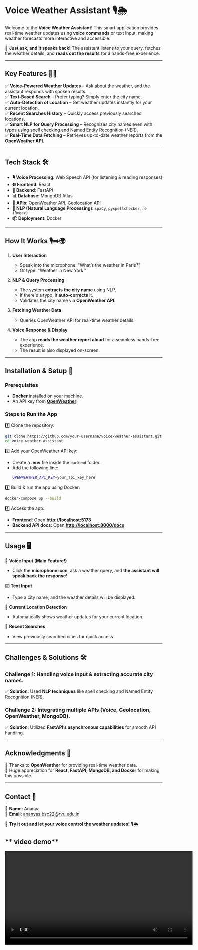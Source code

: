 # **Voice Weather Assistant 🎙️🌦️**  

Welcome to the **Voice Weather Assistant**! This smart application provides real-time weather updates using **voice commands** or text input, making weather forecasts more interactive and accessible.  

🚀 **Just ask, and it speaks back!** The assistant listens to your query, fetches the weather details, and **reads out the results** for a hands-free experience.  

---

## **Key Features 🎤✨**  

✅ **Voice-Powered Weather Updates** – Ask about the weather, and the assistant responds with spoken results.  
✅ **Text-Based Search** – Prefer typing? Simply enter the city name.  
✅ **Auto-Detection of Location** – Get weather updates instantly for your current location.  
✅ **Recent Searches History** – Quickly access previously searched locations.  
✅ **Smart NLP for Query Processing** – Recognizes city names even with typos using spell checking and Named Entity Recognition (NER).  
✅ **Real-Time Data Fetching** – Retrieves up-to-date weather reports from the **OpenWeather API**.  

---

## **Tech Stack 🛠️**  

- **🎙️ Voice Processing**: Web Speech API (for listening & reading responses)  
- **🌐 Frontend**: React  
- **🚀 Backend**: FastAPI  
- **📊 Database**: MongoDB Atlas  
- **📡 APIs**: OpenWeather API, Geolocation API  
- **🧠 NLP (Natural Language Processing)**: `spaCy`, `pyspellchecker`, `re (Regex)`  
- **📦 Deployment**: Docker  

---

## **How It Works 🎙️➡️🌍**  

1. **User Interaction**  
   - Speak into the microphone: "What’s the weather in Paris?"  
   - Or type: "Weather in New York."  

2. **NLP & Query Processing**  
   - The system **extracts the city name** using NLP.  
   - If there's a typo, it **auto-corrects** it.  
   - Validates the city name via **OpenWeather API**.  

3. **Fetching Weather Data**  
   - Queries OpenWeather API for real-time weather details.  

4. **Voice Response & Display**  
   - The app **reads the weather report aloud** for a seamless hands-free experience.  
   - The result is also displayed on-screen.  

---

## **Installation & Setup 🚀**  

### **Prerequisites**  
- **Docker** installed on your machine.  
- An API key from **[OpenWeather](https://openweathermap.org/api)**.  

### **Steps to Run the App**  

1️⃣ Clone the repository:  
```sh
git clone https://github.com/your-username/voice-weather-assistant.git
cd voice-weather-assistant
```

2️⃣ Add your OpenWeather API key:  
- Create a **.env** file inside the `backend` folder.  
- Add the following line:  
  ```sh
  OPENWEATHER_API_KEY=your_api_key_here
  ```

3️⃣ Build & run the app using Docker:  
```sh
docker-compose up --build
```

4️⃣ Access the app:  
- **Frontend**: Open **[http://localhost:5173](http://localhost:5173)**  
- **Backend API docs**: Open **[http://localhost:8000/docs](http://localhost:8000/docs)**  

---

## **Usage 🖥️**  

🎤 **Voice Input (Main Feature!)**  
- Click the **microphone icon**, ask a weather query, and **the assistant will speak back the response**!  

⌨️ **Text Input**  
- Type a city name, and the weather details will be displayed.  

📍 **Current Location Detection**  
- Automatically shows weather updates for your current location.  

📝 **Recent Searches**  
- View previously searched cities for quick access.  

---

## **Challenges & Solutions 🛠️**  

### **Challenge 1: Handling voice input & extracting accurate city names.**  
✅ **Solution**: Used **NLP techniques** like spell checking and Named Entity Recognition (NER).  

### **Challenge 2: Integrating multiple APIs (Voice, Geolocation, OpenWeather, MongoDB).**  
✅ **Solution**: Utilized **FastAPI’s asynchronous capabilities** for smooth API handling.  

---

## **Acknowledgments 🙏**  

🎉 Thanks to **OpenWeather** for providing real-time weather data.  
💙 Huge appreciation for **React, FastAPI, MongoDB, and Docker** for making this possible.  

---

## **Contact 📧**  

📌 **Name**: Ananya  
📌 **Email**: ananyas.bsc22@rvu.edu.in  

🚀 **Try it out and let your voice control the weather updates!** 🎙️🌦️

## ** video demo**
<video src="video.mp4" controls width="600"></video>
